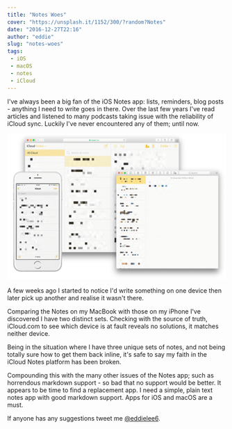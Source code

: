```yaml
---
title: "Notes Woes"
cover: "https://unsplash.it/1152/300/?random?Notes"
date: "2016-12-27T22:16"
author: "eddie"
slug: "notes-woes"
tags:
 - iOS
 - macOS
 - notes
 - iCloud
---
```

I've always been a big fan of the iOS Notes app: lists, reminders, blog posts - anything I need to write goes in there. Over the last few years I've read articles and listened to many podcasts taking issue with the reliability of iCloud sync. Luckily I've never encountered any of them; until now.

![Notes Sync Issues](/images/notes-issues.png)

A few weeks ago I started to notice I'd write something on one device then later pick up another and realise it wasn't there. 

Comparing the Notes on my MacBook with those on my iPhone I've discovered I have two distinct sets. Checking with the source of truth, iCloud.com to see which device is at fault reveals no solutions, it matches neither device.

Being in the situation where I have three unique sets of notes, and not being totally sure how to get them back inline, it's safe to say my faith in the iCloud Notes platform has been broken.

Compounding this with the many other issues of the Notes app; such as horrendous markdown support - so bad that no support would be better. It appears to be time to find a replacement app. I need a simple, plain text notes app with good markdown support. Apps for iOS and macOS are a must.

If anyone has any suggestions tweet me [@eddielee6](http://twitter.com/eddielee6).

